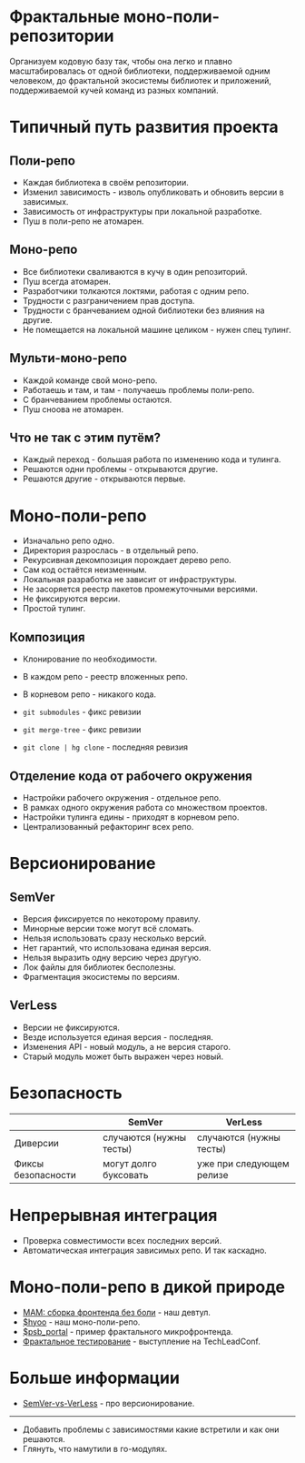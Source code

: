 # Фрактальные моно-поли-репозитории

Организуем кодовую базу так, чтобы она легко и плавно масштабировалась от одной библиотеки, поддерживаемой одним человеком, до фрактальной экосистемы библиотек и приложений, поддерживаемой кучей команд из разных компаний.

# Типичный путь развития проекта

## Поли-репо

- Каждая библиотека в своём репозитории.
- Изменил зависимость - изволь опубликовать и обновить версии в зависимых.
- Зависимость от инфраструктуры при локальной разработке.
- Пуш в поли-репо не атомарен.

## Моно-репо

- Все библиотеки сваливаются в кучу в один репозиторий.
- Пуш всегда атомарен.
- Разработчики толкаются локтями, работая с одним репо.
- Трудности с разграничением прав доступа.
- Трудности с бранчеванием одной библиотеки без влияния на другие.
- Не помещается на локальной машине целиком - нужен спец тулинг.

## Мульти-моно-репо

- Каждой команде свой моно-репо.
- Работаешь и там, и там - получаешь проблемы поли-репо.
- С бранчеванием проблемы остаются.
- Пуш сноова не атомарен.

## Что не так с этим путём?

- Каждый переход - большая работа по изменению кода и тулинга.
- Решаются одни проблемы - открываются другие.
- Решаются другие - открываются первые.

# Моно-поли-репо

- Изначально репо одно.
- Директория разрослась - в отдельный репо.
- Рекурсивная декомпозиция порождает дерево репо.
- Сам код остаётся неизменным.
- Локальная разработка не зависит от инфраструктуры.
- Не засоряется реестр пакетов промежуточными версиями.
- Не фиксируются версии.
- Простой тулинг.

## Композиция

- Клонирование по необходимости.
- В каждом репо - реестр вложенных репо.
- В корневом репо - никакого кода.

- `git submodules` - фикс ревизии
- `git merge-tree` - фикс ревизии
- `git clone | hg clone` - последняя ревизия

## Отделение кода от рабочего окружения

- Настройки рабочего окружения - отдельное репо.
- В рамках одного окружения работа со множеством проектов.
- Настройки тулинга едины - приходят в корневом репо.
- Централизованный рефакторинг всех репо.

# Версионирование

## SemVer

- Версия фиксируется по некоторому правилу.
- Минорные версии тоже могут всё сломать.
- Нельзя использовать сразу несколько версий.
- Нет гарантий, что использована единая версия.
- Нельзя выразить одну версию через другую.
- Лок файлы для библиотек бесполезны.
- Фрагментация экосистемы по версиям.

## VerLess

- Версии не фиксируются.
- Везде используется единая версия - последняя.
- Изменения API - новый модуль, а не версия старого.
- Старый модуль может быть выражен через новый.

# Безопасность

| | SemVer | VerLess
|-|--------|--------
| Диверсии | случаются (нужны тесты) | случаются (нужны тесты)
| Фиксы безопасности | могут долго буксовать | уже при следующем релизе

# Непрерывная интеграция

- Проверка совместимости всех последних версий.
- Автоматическая интеграция зависимых репо. И так каскадно.

# Моно-поли-репо в дикой природе

- [MAM: сборка фронтенда без боли]( https://habhub.hyoo.ru/#!author=nin-jin/repo=HabHub/article=18) - наш девтул.
- [$hyoo](https://github.com/orgs/hyoo-ru/repositories?type=all) - наш моно-поли-репо.
- [$psb_portal](https://github.com/MolDevHack) - пример фрактального микрофронтенда.
- [Фрактальное тестирование](https://github.com/nin-jin/slides/tree/master/testing) - выступление на TechLeadConf.

# Больше информации

- [SemVer-vs-VerLess](https://github.com/hyoo-ru/mam_mol/wiki/SemVer-vs-VerLess) - про версионирование.

---

- Добавить проблемы с зависимостями какие встретили и как они решаются.
- Глянуть, что намутили в го-модулях.